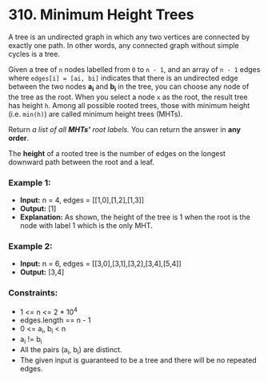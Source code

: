 # 310. Minimum Height Trees

A tree is an undirected graph in which any two vertices are connected by exactly one path. In other words, any connected graph without simple cycles is a tree.

Given a tree of `n` nodes labelled from `0` to `n - 1`, and an array of `n - 1` edges where `edges[i] = [ai, bi]` indicates that there is an undirected edge between the two nodes **a<sub>i</sub>** and **b<sub>i</sub>** in the tree, you can choose any node of the tree as the root. When you select a node `x` as the root, the result tree has height `h`. Among all possible rooted trees, those with minimum height (i.e. `min(h)`)  are called minimum height trees (MHTs).

Return *a list of all **MHTs'** root labels.* You can return the answer in **any order**.

The **height** of a rooted tree is the number of edges on the longest downward path between the root and a leaf.


### Example 1:

- **Input:** n = 4, edges = [[1,0],[1,2],[1,3]]
- **Output:** [1]
- **Explanation:** As shown, the height of the tree is 1 when the root is the node with label 1 which is the only MHT.

### Example 2:

- **Input:** n = 6, edges = [[3,0],[3,1],[3,2],[3,4],[5,4]]
- **Output:** [3,4]
 

### Constraints:
- 1 <= n <= 2 * 10<sup>4</sup>
- edges.length == n - 1
- 0 <= a<sub>i</sub>, b<sub>i</sub> < n
- a<sub>i</sub> != b<sub>i</sub>
- All the pairs (a<sub>i</sub>, b<sub>i</sub>) are distinct.
- The given input is guaranteed to be a tree and there will be no repeated edges.